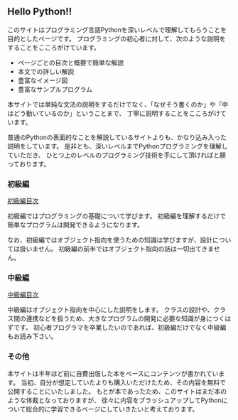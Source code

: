 ## Hello Python!!

このサイトはプログラミング言語Pythonを深いレベルで理解してもらうことを目的としたページです。
プログラミングの初心者に対して、次のような説明をすることをこころがけています。

* ページごとの目次と概要で簡単な解説
* 本文での詳しい解説
* 豊富なイメージ図
* 豊富なサンプルプログラム

本サイトでは単純な文法の説明をするだけでなく、「なぜそう書くのか」や「中はどう動いているのか」ということまで、
丁寧に説明することをこころがけています。

普通のPythonの表面的なことを解説しているサイトよりも、かなり込み入った説明をしています。
是非とも、深いレベルまでPythonプログラミングを理解していただき、
ひとつ上のレベルのプログラミング技術を手にして頂ければと願っております。

### 初級編

[初級編目次](./002.html)

初級編ではプログラミングの基礎について学びます。
初級編を理解するだけで簡単なプログラムは開発できるようになります。

なお、初級編ではオブジェクト指向を使うための知識は学びますが、設計については扱いません。
初級編の前半ではオブジェクト指向の話は一切出てきません。

### 中級編

[中級編目次](./102.html)

中級編はオブジェクト指向を中心にした説明をします。
クラスの設計や、クラス間の連携などを扱うため、大きなプログラムの開発に必要な知識が身につくはずです。
初心者プログラマを卒業したいのであれば、初級編だけでなく中級編もお読み下さい。

### その他

本サイトは半年ほど前に自費出版した本をベースにコンテンツが書かれています。
当初、自分が想定していたよりも購入いただけたため、その内容を無料で公開することにいたしました。
もとが本であったため、このサイトはまだ本のような体裁となっておりますが、
徐々に内容をブラッシュアップしてPythonについて総合的に学習できるページにしていきたいと考えております。
